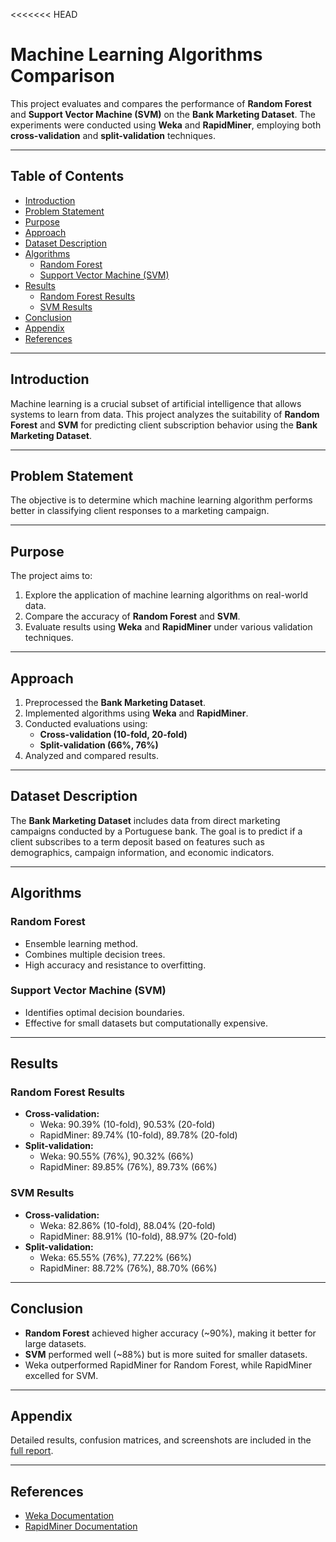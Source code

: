 <<<<<<< HEAD
# Machine Learning Algorithms Comparison

This project evaluates and compares the performance of **Random Forest** and **Support Vector Machine (SVM)** on the **Bank Marketing Dataset**. The experiments were conducted using **Weka** and **RapidMiner**, employing both **cross-validation** and **split-validation** techniques.

---

## Table of Contents
- [Introduction](#introduction)
- [Problem Statement](#problem-statement)
- [Purpose](#purpose)
- [Approach](#approach)
- [Dataset Description](#dataset-description)
- [Algorithms](#algorithms)
  - [Random Forest](#random-forest)
  - [Support Vector Machine (SVM)](#support-vector-machine-svm)
- [Results](#results)
  - [Random Forest Results](#random-forest-results)
  - [SVM Results](#svm-results)
- [Conclusion](#conclusion)
- [Appendix](#appendix)
- [References](#references)

---

## Introduction

Machine learning is a crucial subset of artificial intelligence that allows systems to learn from data. This project analyzes the suitability of **Random Forest** and **SVM** for predicting client subscription behavior using the **Bank Marketing Dataset**.

---

## Problem Statement

The objective is to determine which machine learning algorithm performs better in classifying client responses to a marketing campaign.

---

## Purpose

The project aims to:
1. Explore the application of machine learning algorithms on real-world data.
2. Compare the accuracy of **Random Forest** and **SVM**.
3. Evaluate results using **Weka** and **RapidMiner** under various validation techniques.

---

## Approach

1. Preprocessed the **Bank Marketing Dataset**.
2. Implemented algorithms using **Weka** and **RapidMiner**.
3. Conducted evaluations using:
   - **Cross-validation (10-fold, 20-fold)**
   - **Split-validation (66%, 76%)**
4. Analyzed and compared results.

---

## Dataset Description

The **Bank Marketing Dataset** includes data from direct marketing campaigns conducted by a Portuguese bank. The goal is to predict if a client subscribes to a term deposit based on features such as demographics, campaign information, and economic indicators.

---

## Algorithms

### Random Forest
- Ensemble learning method.
- Combines multiple decision trees.
- High accuracy and resistance to overfitting.

### Support Vector Machine (SVM)
- Identifies optimal decision boundaries.
- Effective for small datasets but computationally expensive.

---

## Results

### Random Forest Results
- **Cross-validation:**
  - Weka: 90.39% (10-fold), 90.53% (20-fold)
  - RapidMiner: 89.74% (10-fold), 89.78% (20-fold)
- **Split-validation:**
  - Weka: 90.55% (76%), 90.32% (66%)
  - RapidMiner: 89.85% (76%), 89.73% (66%)

### SVM Results
- **Cross-validation:**
  - Weka: 82.86% (10-fold), 88.04% (20-fold)
  - RapidMiner: 88.91% (10-fold), 88.97% (20-fold)
- **Split-validation:**
  - Weka: 65.55% (76%), 77.22% (66%)
  - RapidMiner: 88.72% (76%), 88.70% (66%)

---

## Conclusion

- **Random Forest** achieved higher accuracy (~90%), making it better for large datasets.
- **SVM** performed well (~88%) but is more suited for smaller datasets.
- Weka outperformed RapidMiner for Random Forest, while RapidMiner excelled for SVM.

---

## Appendix

Detailed results, confusion matrices, and screenshots are included in the [full report](Machine%20Learning%20Algorithms%20Comparison%20Report.pdf).

---

## References

- [Weka Documentation](https://www.cs.waikato.ac.nz/ml/weka/)  
- [RapidMiner Documentation](https://docs.rapidminer.com/)  